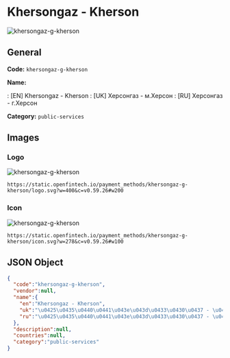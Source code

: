 
# Khersongaz - Kherson 
![khersongaz-g-kherson](https://static.openfintech.io/payment_methods/khersongaz-g-kherson/logo.svg?w=400&c=v0.59.26#w200)  

## General 
**Code:** `khersongaz-g-kherson` 
 
**Name:** 
 
:	[EN] Khersongaz - Kherson 
:	[UK] Херсонгаз - м.Херсон 
:	[RU] Херсонгаз - г.Херсон 
 
**Category:** `public-services` 
 

## Images 

### Logo 
![khersongaz-g-kherson](https://static.openfintech.io/payment_methods/khersongaz-g-kherson/logo.svg?w=400&c=v0.59.26#w200)  

```
https://static.openfintech.io/payment_methods/khersongaz-g-kherson/logo.svg?w=400&c=v0.59.26#w200
```  

### Icon 
![khersongaz-g-kherson](https://static.openfintech.io/payment_methods/khersongaz-g-kherson/icon.svg?w=278&c=v0.59.26#w100)  

```
https://static.openfintech.io/payment_methods/khersongaz-g-kherson/icon.svg?w=278&c=v0.59.26#w100
```  

## JSON Object 

```json
{
  "code":"khersongaz-g-kherson",
  "vendor":null,
  "name":{
    "en":"Khersongaz - Kherson",
    "uk":"\u0425\u0435\u0440\u0441\u043e\u043d\u0433\u0430\u0437 - \u043c.\u0425\u0435\u0440\u0441\u043e\u043d",
    "ru":"\u0425\u0435\u0440\u0441\u043e\u043d\u0433\u0430\u0437 - \u0433.\u0425\u0435\u0440\u0441\u043e\u043d"
  },
  "description":null,
  "countries":null,
  "category":"public-services"
}
```  
